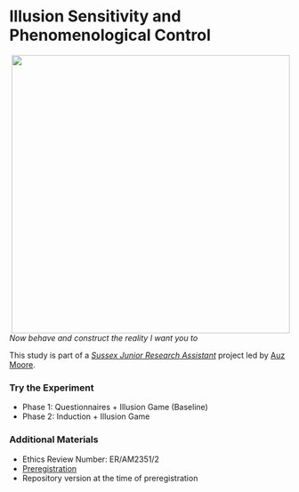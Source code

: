 # Illusion Sensitivity and Phenomenological Control

<img align="right" height="500" src="https://i.imgur.com/tGcP1eh.png">

*Now behave and construct the reality I want you to*

This study is part of a [*Sussex Junior Research Assistant*](https://realitybending.github.io/jobs/assistant/) project led by [Auz Moore](https://github.com/AuzMoore).


### Try the Experiment

- Phase 1: Questionnaires + Illusion Game (Baseline)
- Phase 2: Induction + Illusion Game

### Additional Materials

- Ethics Review Number: ER/AM2351/2 
- [Preregistration](https://osf.io/xzyvw/)
- Repository version at the time of preregistration
